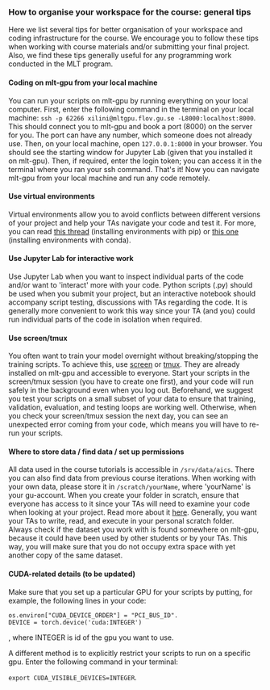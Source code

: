 ### How to organise your workspace for the course: general tips

Here we list several tips for better organisation of your workspace and coding infrastructure for the course. We encourage you to follow these tips when working with course materials and/or submitting your final project. Also, we find these tips generally useful for any programming work conducted in the MLT program.

#### Coding on mlt-gpu from your local machine
You can run your scripts on mlt-gpu by running everything on your local computer. First, enter the following command in the terminal on your local machine: ``ssh -p 62266 xilini@mltgpu.flov.gu.se -L8000:localhost:8000``. This should connect you to mlt-gpu and book a port (8000) on the server for you. The port can have any number, which someone does not already use. Then, on your local machine, open ``127.0.0.1:8000`` in your browser. You should see the starting window for Jupyter Lab (given that you installed it on mlt-gpu). Then, if required, enter the login token; you can access it in the terminal where you ran your ssh command. That's it! Now you can navigate mlt-gpu from your local machine and run any code remotely.

#### Use virtual environments
Virtual environments allow you to avoid conflicts between different versions of your project and help your TAs navigate your code and test it. For more, you can read [this thread](https://stackoverflow.com/questions/41972261/what-is-a-virtualenv-and-why-should-i-use-one) (installing environments with pip) or [this one](https://towardsdatascience.com/introduction-to-conda-virtual-environments-eaea4ac84e28) (installing environments with conda).

#### Use Jupyter Lab for interactive work
Use Jupyter Lab when you want to inspect individual parts of the code and/or want to 'interact' more with your code. Python scripts (.py) should be used when you submit your project, but an interactive notebook should accompany script testing, discussions with TAs regarding the code. It is generally more convenient to work this way since your TA (and you) could run individual parts of the code in isolation when required.

#### Use screen/tmux
You often want to train your model overnight without breaking/stopping the training scripts. To achieve this, use [screen](https://linuxize.com/post/how-to-use-linux-screen/) or [tmux](https://linuxize.com/post/getting-started-with-tmux/). They are already installed on mlt-gpu and accessible to everyone. Start your scripts in the screen/tmux session (you have to create one first), and your code will run safely in the background even when you log out. Beforehand, we suggest you test your scripts on a small subset of your data to ensure that training, validation, evaluation, and testing loops are working well. Otherwise, when you check your screen/tmux session the next day, you can see an unexpected error coming from your code, which means you will have to re-run your scripts.

#### Where to store data / find data / set up permissions
All data used in the course tutorials is accessible in ``/srv/data/aics``. There you can also find data from previous course iterations. When working with your own data, please store it in ``/scratch/yourName``, where 'yourName' is your gu-account. When you create your folder in scratch, ensure that everyone has access to it since your TAs will need to examine your code when looking at your project. Read more about it [here](https://help.ubuntu.com/community/FilePermissions). Generally, you want your TAs to write, read, and execute in your personal scratch folder.  
Always check if the dataset you work with is found somewhere on mlt-gpu, because it could have been used by other students or by your TAs. This way, you will make sure that you do not occupy extra space with yet another copy of the same dataset.

#### CUDA-related details (to be updated)
Make sure that you set up a particular GPU for your scripts by putting, for example, the following lines in your code:  

```
os.environ["CUDA_DEVICE_ORDER"] = "PCI_BUS_ID". 
DEVICE = torch.device('cuda:INTEGER')
```

, where INTEGER is id of the gpu you want to use.

A different method is to explicitly restrict your scripts to run on a specific gpu. Enter the following command in your terminal:  

```export CUDA_VISIBLE_DEVICES=INTEGER```.
